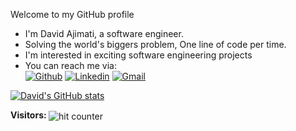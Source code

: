Welcome to my GitHub profile
- I'm David Ajimati, a software engineer.
- Solving the world's biggers problem, One line of code per time.
- I'm interested in exciting software engineering projects
- You can reach me via:<br>
[![Github](https://img.shields.io/badge/-Github-000?style=flat&logo=Github&logoColor=blue)](https://github.com/davidajimati)
[![Linkedin](https://img.shields.io/badge/-LinkedIn-blue?style=flat&logo=Linkedin&logoColor=white)](https://www.linkedin.com/in/ajimatidavid)
[![Gmail](https://img.shields.io/badge/-Gmail-c14438?style=flat&logo=Gmail&logoColor=white)](mailto:ajimatidavid@gmail.com)

[![David's GitHub stats](https://github-readme-stats.vercel.app/api?username=davidajimati&show_icons=true&theme=transparent&title_color=blue)](https://github.com/anuraghazra/github-readme-stats)

<h4 style="display:inline">Visitors: </h4> <img style="display:inline" src="https://profile-counter.glitch.me/davidajimati/count.svg" alt="hit counter" align="center">

<!---
davidajimati/davidajimati is a ✨ special ✨ repository because its `README.md` (this file) appears on your GitHub profile.
You can click the Preview link to take a look at your changes.
--->
